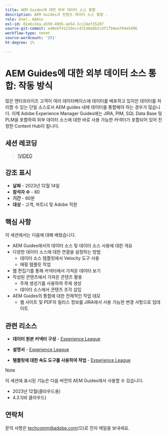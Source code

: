 ```yaml
---
title: AEM Guides에 대한 외부 데이터 소스 통합
description: AEM Guides과 컨텐츠 데이터 소스 통합 .
role: User, Admin
exl-id: 02a6c2ea-a550-49d5-ae54-1cc24ef35287
source-git-commit: e40ebf4122decc431d0abb2cdf1794ea704e5496
workflow-type: tm+mt
source-wordcount: '251'
ht-degree: 1%

---
```


# AEM Guides에 대한 외부 데이터 소스 통합: 작동 방식

많은 엔터프라이즈 고객이 여러 데이터베이스에 데이터를 배포하고 있지만 데이터를 처리할 수 있는 단일 소스로서 AEM guides 내에 데이터를 통합해야 하는 경우가 많습니다.
이제 Adobe Experience Manager Guides에는 JIRA, PIM, SQL Data Base 및 PLM을 포함하여 외부 데이터 소스에 대한 바로 사용 가능한 커넥터가 포함되어 있어 진정한 Content Hub이 됩니다.


## 세션 레코딩

>[!VIDEO](https://video.tv.adobe.com/v/3426542/datasources-aem-guides)

## 강조 표시

- **날짜** - 2023년 12월 14일
- **참석자 수** - 80
- **기간** - 60분
- **대상** - 고객, 파트너 및 Adobe 직원

## 핵심 사항

이 세션에서는 다음에 대해 배웠습니다.
- AEM Guides에서의 데이터 소스 및 데이터 소스 사용에 대한 개요
- 다양한 데이터 소스에 대한 연결을 설정하는 방법
   - 데이터 소스 템플릿에서 Velocity 도구 사용
   - 매핑 템플릿 작업
- 웹 편집기를 통해 커넥터에서 가져온 데이터 보기
- 작성된 콘텐츠에서 가져온 콘텐츠 활용
   - 주제 생성기를 사용하여 주제 생성
   - 데이터 소스에서 콘텐츠 조각 삽입
- AEM Guides의 통합에 대한 전체적인 작업 데모
   - 웹 사이트 및 PDF의 릴리스 정보를 JIRA에서 사용 가능한 변경 사항으로 업데이트


## 관련 리소스

- **데이터 원본 커넥터 구성** - [Experience League](https://experienceleague.adobe.com/docs/experience-manager-guides/using/install-guide/cs-ig/web-editor-configs-cs/conf-data-source-connector-tools.html?lang=ko)

- **설명서** - [Experience League](https://experienceleague.adobe.com/docs/experience-manager-guides/using/user-guide/author-content/create-preview-topics/author-content-aem-guides/work-with-web-editor/web-editor-content-snippet.html?lang=ko)

- **템플릿에 대한 속도 도구를 사용하여 작업** - [Experience League](https://experienceleague.adobe.com/docs/experience-manager-guides/using/user-guide/author-content/create-preview-topics/author-content-aem-guides/work-with-web-editor/web-editor-content-snippet.html?lang=ko#use-velocity-tools)



>[!NOTE]
>
> 이 세션에 표시된 기능은 다음 버전의 AEM Guides에서 사용할 수 있습니다.
> - 2023년 12월(클라우드용)
> - 4.3.1(비 클라우드)



## 연락처

문의 사항은 <techcomm@adobe.com>(으)로 전자 메일을 보내세요.
